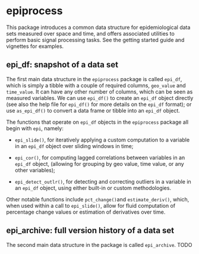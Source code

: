 # epiprocess

This package introduces a common data structure for epidemiological data sets
measured over space and time, and offers associated utilities to perform basic
signal processing tasks. See the getting started guide and vignettes for
examples. 

## epi_df: snapshot of a data set

The first main data structure in the `epiprocess` package is called `epi_df`,
which is simply a tibble with a couple of required columns, `geo_value` and
`time_value`. It can have any other number of columns, which can be seen as
measured variables. We can use `epi_df()` to create an `epi_df` object directly 
(see also the help file for `epi_df()` for more details on the `epi_df` format);
or use `as_epi_df()` to convert a data frame or tibble into an `epi_df` object. 

The functions that operate on `epi_df` objects in the `epiprocess` package all
begin with `epi`, namely: 

- `epi_slide()`, for iteratively applying a custom computation to a variable in
  an `epi_df` object over sliding windows in time; 
  
- `epi_cor()`, for computing lagged correlations between variables in an
  `epi_df` object, (allowing for grouping by geo value, time value, or any other
  variables); 
  
- `epi_detect_outlr()`, for detecting and correcting outliers in a variable in
  an `epi_df` object, using either built-in or custom methodologies. 

Other notable functions include `pct_change()`and `estimate_deriv()`, which,
when used within a call to `epi_slide()`, allow for fluid computation of
percentage change values or estimation of derivatives over time.

## epi_archive: full version history of a data set

The second main data structure in the package is called `epi_archive`. TODO 
